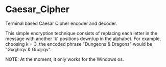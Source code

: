 # Caesar_Cipher
Terminal based Caesar Cipher encoder and decoder.

This simple encryption technique consists of replacing each letter in the message with another 'k' positions down/up in the alphabet. For example, choosing k = 3, the encoded phrase "Dungeons & Dragons" would be "Gxqjhrqv & Gudjrqv".

NOTE: At the moment, it only works for the Windows os.
